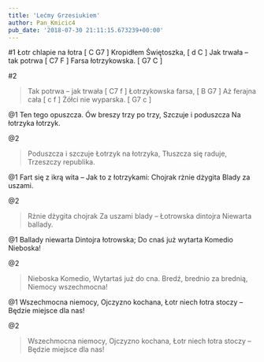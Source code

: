 ```yaml
---
title: 'Lećmy Grzesiukiem'
author: Pan_Kmicic4
pub_date: '2018-07-30 21:11:15.673239+00:00'
---
```


#1
Łotr chlapie na łotra [ C G7 ]
Kropidłem Świętoszka, [ d C ]
Jak trwała – tak potrwa [ C7 F ]
Farsa łotrzykowska. [ G7 C ]

#2
>Tak potrwa – jak trwała [ C7 f ]
>Łotrzykowska farsa, [ B G7 ]
>Aż ferajna cała [ c f ]
>Żółci nie wyparska. [ G7 c ]

@1
Ten tego opuszcza.
Ów breszy trzy po trzy,
Szczuje i poduszcza
Na łotrzyka łotrzyk.

@2
>Poduszcza i szczuje
>Łotrzyk na łotrzyka,
>Tłuszcza się raduje,
>Trzeszczy republika.

@1
Fart się z ikrą wita –
Jak to z łotrzykami:
Chojrak rżnie dżygita
Blady za uszami.

@2
>Rżnie dżygita chojrak
>Za uszami blady –
>Łotrowska dintojra
>Niewarta ballady.

@1
Ballady niewarta
Dintojra łotrowska;
Do cnaś już wytarta
Komedio Nieboska!

@2
>Nieboska Komedio,
>Wytartaś już do cna.
>Bredź, brednio za brednią,
>Niemocy wszechmocna!

@1
Wszechmocna niemocy,
Ojczyzno kochana,
Łotr niech łotra stoczy –
Będzie miejsce dla nas!

@2
>Wszechmocna niemocy,
>Ojczyzno kochana,
>Łotr niech łotra stoczy –
>Będzie miejsce dla nas!